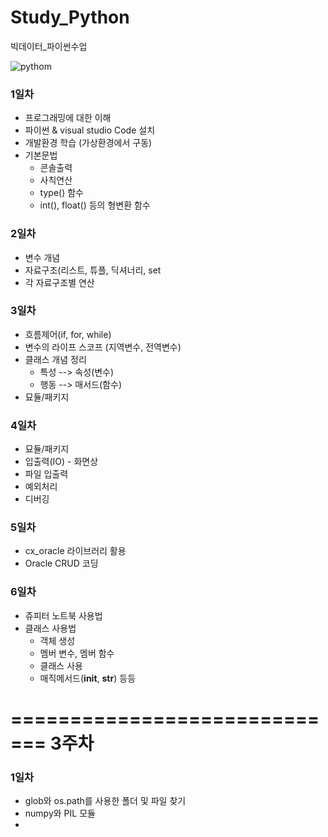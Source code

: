 # Study_Python
빅데이터_파이썬수업

![pythom](https://www.python.org/static/img/python-logo@2x.png)


### 1일차
- 프로그래밍에 대한 이해
- 파이썬 & visual studio Code 설치
- 개발환경 학습 (가상환경에서 구동)
- 기본문법
    - 콘솔출력
    - 사칙연산
    - type() 함수
    - int(), float() 등의 형변환 함수


### 2일차
- 변수 개념
- 자료구조(리스트, 튜플, 딕셔너리, set
- 각 자료구조별 연산


### 3일차
- 흐름제어(if, for, while)
- 변수의 라이프 스코프 (지역변수, 전역변수)
- 클래스 개념 정리
    - 특성 --> 속성(변수)
    - 행동 --> 매서드(함수)
- 묘듈/패키지


### 4일차
- 묘듈/패키지
- 입출력(IO) - 화면상
- 파일 입출력
- 예외처리
- 디버깅

### 5일차
- cx_oracle 라이브러리 활용
- Oracle CRUD 코딩

### 6일차
- 쥬피터 노트북 사용법
- 클래스 사용법
  - 객체 생성
  - 멤버 변수, 멤버 함수
  - 클래스 사용
  - 매직메서드(__init__, __str__) 등등

=============================
            3주차 
=============================

### 1일차
- glob와 os.path를 사용한 폴더 및 파일 찾기
- numpy와 PIL 모듈
- 